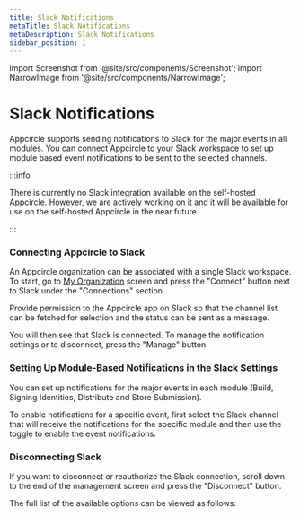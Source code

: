 ```yaml
---
title: Slack Notifications
metaTitle: Slack Notifications
metaDescription: Slack Notifications
sidebar_position: 1
---
```


import Screenshot from '@site/src/components/Screenshot';
import NarrowImage from '@site/src/components/NarrowImage';

# Slack Notifications

Appcircle supports sending notifications to Slack for the major events in all modules. You can connect Appcircle to your Slack workspace to set up module based event notifications to be sent to the selected channels.

:::info

There is currently no Slack integration available on the self-hosted Appcircle. However, we are actively working on it and it will be available for use on the self-hosted Appcircle in the near future.

:::

### Connecting Appcircle to Slack

An Appcircle organization can be associated with a single Slack workspace. To start, go to [My Organization](../my-organization.md) screen and press the "Connect" button next to Slack under the "Connections" section.

<Screenshot url='https://cdn.appcircle.io/docs/assets/image (64).png' />

Provide permission to the Appcircle app on Slack so that the channel list can be fetched for selection and the status can be sent as a message.

<Screenshot url='https://cdn.appcircle.io/docs/assets/image (65).png' />

You will then see that Slack is connected. To manage the notification settings or to disconnect, press the "Manage" button.

<Screenshot url='https://cdn.appcircle.io/docs/assets/image (135).png' />


### Setting Up Module-Based Notifications in the Slack Settings

You can set up notifications for the major events in each module (Build, Signing Identities, Distribute and Store Submission).

To enable notifications for a specific event, first select the Slack channel that will receive the notifications for the specific module and then use the toggle to enable the event notifications.

<Screenshot url='https://cdn.appcircle.io/docs/assets/image (136).png' />

### Disconnecting Slack

If you want to disconnect or reauthorize the Slack connection, scroll down to the end of the management screen and press the "Disconnect" button.

<Screenshot url='https://cdn.appcircle.io/docs/assets/image (137).png' />

The full list of the available options can be viewed as follows:

<NarrowImage src="https://cdn.appcircle.io/docs/assets/screenshot-my.appcircle.io-2021.02.11-00_01_23.png" />
